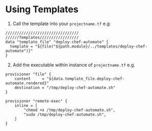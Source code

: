 # Using Templates

1. Call the template into your `projectname.tf`       e.g:
```
////////////////////////////////
//////Templates/////////////////
data "template_file" "deploy-chef-automate" {
  template = "${file("${path.module}/../templates/deploy-chef-automate")}"
}
```

2. Add the executable within instance of `projectname.tf`     e.g.
```
provisioner "file" {
    content     = "${data.template_file.deploy-chef-automate.rendered}"
    destination = "/tmp/deploy-chef-automate.sh"
}

provisioner "remote-exec" {
    inline = [
        "chmod +x /tmp/deploy-chef-automate.sh",
        "sudo /tmp/deploy-chef-automate.sh",
    ]
}
```